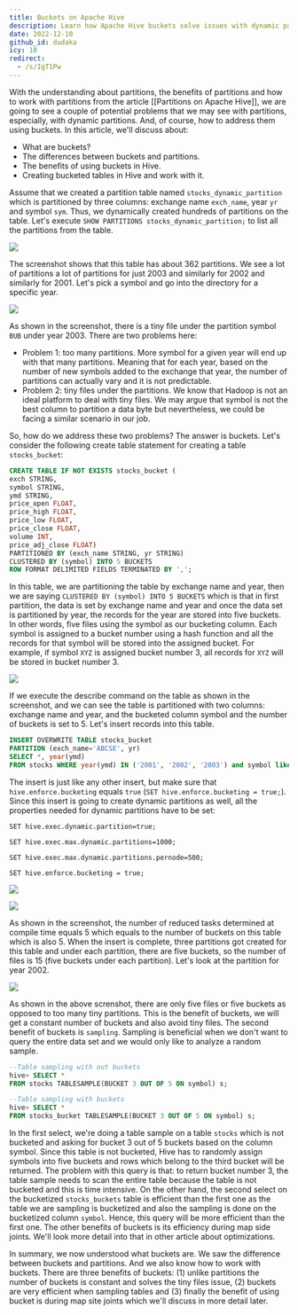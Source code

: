 ```yaml
---
title: Buckets on Apache Hive
description: Learn how Apache Hive buckets solve issues with dynamic partitions by reducing tiny files, enabling efficient sampling, and improving query performance through bucketing and partitioning techniques.
date: 2022-12-10
github_id: dudaka
icy: 10
redirect:
  - /s/IgT1Pw
---
```


With the understanding about partitions, the benefits of partitions and how to work with partitions from the article [[Partitions on Apache Hive]], we are going to see a couple of potential problems that we may see with partitions, especially, with dynamic partitions. And, of course, how to address them using buckets. In this article, we'll discuss about:

- What are buckets?
- The differences between buckets and partitions.
- The benefits of using buckets in Hive.
- Creating bucketed tables in Hive and work with it.

Assume that we created a partition table named `stocks_dynamic_partition` which is partitioned by three columns: exchange name `exch_name`, year `yr` and symbol `sym`. Thus, we dynamically created hundreds of partitions on the table. Let's execute `SHOW PARTITIONS stocks_dynamic_partition;` to list all the partitions from the table.

![](assets/buckets-on-apache-hive_listofpartitions.webp)

The screenshot shows that this table has about 362 partitions. We see a lot of partitions a lot of partitions for just 2003 and similarly for 2002 and similarly for 2001. Let's pick a symbol and go into the directory for a specific year.

![](assets/buckets-on-apache-hive_lsapartition.webp)

As shown in the screenshot, there is a tiny file under the partition symbol `BUB` under year 2003.
There are two problems here:

- Problem 1: too many partitions. More symbol for a given year will end up with that many partitions. Meaning that for each year, based on the number of new symbols added to the exchange that year, the number of partitions can actually vary and it is not predictable.
- Problem 2: tiny files under the partitions. We know that Hadoop is not an ideal platform to deal with tiny files. We may argue that symbol is not the best column to partition a data byte but nevertheless, we could be facing a similar scenario in our job.

So, how do we address these two problems? The answer is buckets. Let's consider the following create table statement for creating a table `stocks_bucket`:

```sql
CREATE TABLE IF NOT EXISTS stocks_bucket (
exch STRING,
symbol STRING,
ymd STRING,
price_open FLOAT,
price_high FLOAT,
price_low FLOAT,
price_close FLOAT,
volume INT,
price_adj_close FLOAT)
PARTITIONED BY (exch_name STRING, yr STRING)
CLUSTERED BY (symbol) INTO 5 BUCKETS
ROW FORMAT DELIMITED FIELDS TERMINATED BY ',';
```

In this table, we are partitioning the table by exchange name and year, then we are saying `CLUSTERED BY (symbol) INTO 5 BUCKETS` which is that in first partition, the data is set by exchange name and year and once the data set is partitioned by year, the records for the year are stored into five buckets. In other words, five files using the symbol as our bucketing column. Each symbol is assigned to a bucket number using a hash function and all the records for that symbol will be stored into the assigned bucket. For example, if symbol `XYZ` is assigned bucket number 3, all records for `XYZ` will be stored in bucket number 3.

![](assets/buckets-on-apache-hive_bucketingdemo.webp)

If we execute the describe command on the table as shown in the screenshot, and we can see the table is partitioned with two columns: exchange name and year, and the bucketed column symbol and the number of buckets is set to 5. Let's insert records into this table.

```sql
INSERT OVERWRITE TABLE stocks_bucket
PARTITION (exch_name='ABCSE', yr)
SELECT *, year(ymd)
FROM stocks WHERE year(ymd) IN ('2001', '2002', '2003') and symbol like 'B%';
```

The insert is just like any other insert, but make sure that `hive.enforce.bucketing` equals `true` (`SET hive.enforce.bucketing = true;`). Since this insert is going to create dynamic partitions as well, all the properties needed for dynamic partitions have to be set:

```
SET hive.exec.dynamic.partition=true;

SET hive.exec.max.dynamic.partitions=1000;

SET hive.exec.max.dynamic.partitions.pernode=500;

SET hive.enforce.bucketing = true;
```

![](assets/buckets-on-apache-hive_insertdata.webp)

![](assets/buckets-on-apache-hive_insertdone.webp)

As shown in the screenshot, the number of reduced tasks determined at compile time equals 5 which equals to the number of buckets on this table which is also 5. When the insert is complete, three partitions got created for this table and under each partition, there are five buckets, so the number of files is 15 (five buckets under each partition). Let's look at the partition for year 2002.

![](assets/buckets-on-apache-hive_lsbucketing.webp)

As shown in the above screnshot, there are only five files or five buckets as opposed to too many tiny partitions. This is the benefit of buckets, we will get a constant number of buckets and also avoid tiny files. The second benefit of buckets is `sampling`. Sampling is beneficial when we don't want to query the entire data set and we would only like to analyze a random sample.

```sql
--Table sampling with out buckets
hive> SELECT *
FROM stocks TABLESAMPLE(BUCKET 3 OUT OF 5 ON symbol) s;

--Table sampling with buckets
hive> SELECT *
FROM stocks_bucket TABLESAMPLE(BUCKET 3 OUT OF 5 ON symbol) s;
```

In the first select, we're doing a table sample on a table `stocks` which is not bucketed and asking for bucket 3 out of 5 buckets based on the column symbol. Since this table is not bucketed, Hive has to randomly assign symbols into five buckets and rows which belong to the third bucket will be returned. The problem with this query is that: to return bucket number 3, the table sample needs to scan the entire table because the table is not bucketed and this is time intensive. On the other hand, the second select on the bucketized `stocks_buckets` table is efficient than the first one as the table we are sampling is bucketized and also the sampling is done on the bucketized column `symbol`. Hence, this query will be more efficient than the first one. The other benefits of buckets is its efficiency during map side joints. We'll look more detail into that in other article about optimizations.

In summary, we now understood what buckets are. We saw the difference between buckets and partitions. And we also know how to work with buckets. There are three benefits of buckets: (1) unlike partitions the number of buckets is constant and solves the tiny files issue, (2) buckets are very efficient when sampling tables and (3) finally the benefit of using bucket is during map site joints which we'll discuss in more detail later.
